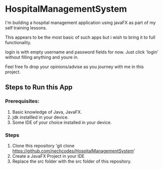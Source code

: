 # HospitalManagementSystem

I'm building a hospital management application using javaFX as part of my self training lessons.

This appears to be the most basic of such apps but i wish to bring it to full functionality.

login is with empty username and password fields for now. Just click 'login' without filling anything and youre in.

Feel free fo drop your opinions/advise as you journey with me in this project.

## Steps to Run this App

### Prerequisites:

1. Basic knowledge of Java, JavaFX.
2. jdk installled in your device.
3. Some IDE of your choice installed in your device.

### Steps

1. Clone this repository  'git clone https://github.com/nechcodes/HospitalManagementSystem'
2. Create a JavaFX Project in your IDE
3. Replace the src folder with the src folder of this repository.
